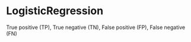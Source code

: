 # LogisticRegression
True positive (TP), True negative (TN), False positive (FP), False negative (FN)
